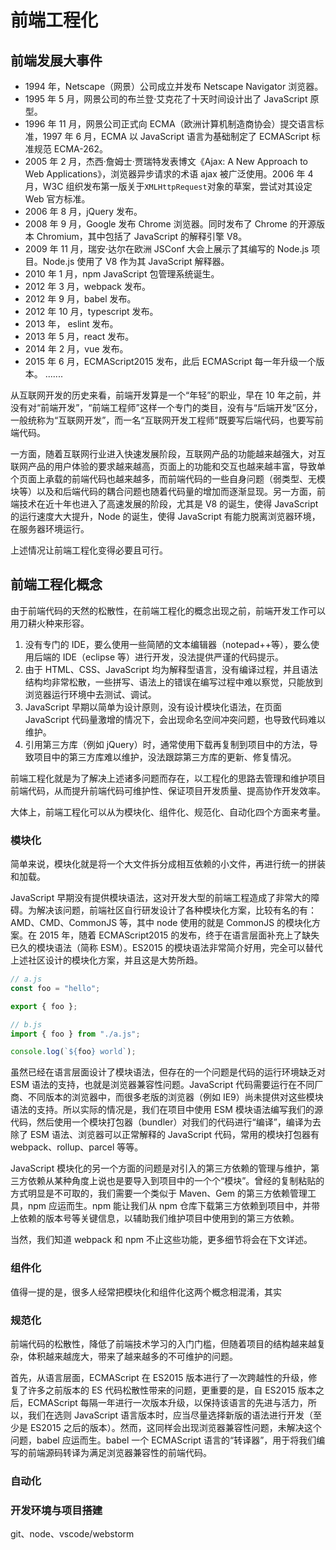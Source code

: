 # 前端工程化

## 前端发展大事件

- 1994 年，Netscape（网景）公司成立并发布 Netscape Navigator 浏览器。
- 1995 年 5 月，网景公司的布兰登·艾克花了十天时间设计出了 JavaScript 原型。
- 1996 年 11 月，网景公司正式向 ECMA（欧洲计算机制造商协会）提交语言标准，1997 年 6 月，ECMA 以 JavaScript 语言为基础制定了 ECMAScript 标准规范 ECMA-262。
- 2005 年 2 月，杰西·詹姆士·贾瑞特发表博文《Ajax: A New Approach to Web Applications》，浏览器异步请求的术语 ajax 被广泛使用。2006 年 4 月，W3C 组织发布第一版关于`XMLHttpRequest`对象的草案，尝试对其设定 Web 官方标准。
- 2006 年 8 月，jQuery 发布。
- 2008 年 9 月，Google 发布 Chrome 浏览器。同时发布了 Chrome 的开源版本 Chromium，其中包括了 JavaScript 的解释引擎 V8。
- 2009 年 11 月，瑞安·达尔在欧洲 JSConf 大会上展示了其编写的 Node.js 项目。Node.js 使用了 V8 作为其 JavaScript 解释器。
- 2010 年 1 月，npm JavaScript 包管理系统诞生。
- 2012 年 3 月，webpack 发布。
- 2012 年 9 月，babel 发布。
- 2012 年 10 月，typescript 发布。
- 2013 年， eslint 发布。
- 2013 年 5 月，react 发布。
- 2014 年 2 月，vue 发布。
- 2015 年 6 月，ECMAScript2015 发布，此后 ECMAScript 每一年升级一个版本。
  .......

从互联网开发的历史来看，前端开发算是一个“年轻”的职业，早在 10 年之前，并没有对“前端开发”，“前端工程师”这样一个专门的类目，没有与“后端开发”区分，一般统称为“互联网开发”，而一名“互联网开发工程师”既要写后端代码，也要写前端代码。

一方面，随着互联网行业进入快速发展阶段，互联网产品的功能越来越强大，对互联网产品的用户体验的要求越来越高，页面上的功能和交互也越来越丰富，导致单个页面上承载的前端代码也越来越多，而前端代码的一些自身问题（弱类型、无模块等）以及和后端代码的耦合问题也随着代码量的增加而逐渐显现。另一方面，前端技术在近十年也进入了高速发展的阶段，尤其是 V8 的诞生，使得 JavaScript 的运行速度大大提升，Node 的诞生，使得 JavaScript 有能力脱离浏览器环境，在服务器环境运行。

上述情况让前端工程化变得必要且可行。

## 前端工程化概念

由于前端代码的天然的松散性，在前端工程化的概念出现之前，前端开发工作可以用刀耕火种来形容。

1. 没有专门的 IDE，要么使用一些简陋的文本编辑器（notepad++等），要么使用后端的 IDE（eclipse 等）进行开发，没法提供严谨的代码提示。
2. 由于 HTML、CSS、JavaScript 均为解释型语言，没有编译过程，并且语法结构均非常松散，一些拼写、语法上的错误在编写过程中难以察觉，只能放到浏览器运行环境中去测试、调试。
3. JavaScript 早期以简单为设计原则，没有设计模块化语法，在页面 JavaScript 代码量激增的情况下，会出现命名空间冲突问题，也导致代码难以维护。
4. 引用第三方库（例如 jQuery）时，通常使用下载再复制到项目中的方法，导致项目中的第三方库难以维护，没法跟踪第三方库的更新、修复情况。

前端工程化就是为了解决上述诸多问题而存在，以工程化的思路去管理和维护项目前端代码，从而提升前端代码可维护性、保证项目开发质量、提高协作开发效率。

大体上，前端工程化可以从为模块化、组件化、规范化、自动化四个方面来考量。

### 模块化

简单来说，模块化就是将一个大文件拆分成相互依赖的小文件，再进行统一的拼装和加载。

JavaScript 早期没有提供模块语法，这对开发大型的前端工程造成了非常大的障碍。为解决该问题，前端社区自行研发设计了各种模块化方案，比较有名的有：AMD、CMD、CommonJS 等，其中 node 使用的就是 CommonJS 的模块化方案。在 2015 年，随着 ECMAScript2015 的发布，终于在语言层面补充上了缺失已久的模块语法（简称 ESM）。ES2015 的模块语法非常简介好用，完全可以替代上述社区设计的模块化方案，并且这是大势所趋。

```javascript
// a.js
const foo = "hello";

export { foo };
```

```javascript
// b.js
import { foo } from "./a.js";

console.log(`${foo} world`);
```

虽然已经在语言层面设计了模块语法，但存在的一个问题是代码的运行环境缺乏对 ESM 语法的支持，也就是浏览器兼容性问题。JavaScript 代码需要运行在不同厂商、不同版本的浏览器中，而很多老版的浏览器（例如 IE9）尚未提供对这些模块语法的支持。所以实际的情况是，我们在项目中使用 ESM 模块语法编写我们的源代码，然后使用一个模块打包器（bundler）对我们的代码进行“编译”，编译为去除了 ESM 语法、浏览器可以正常解释的 JavaScript 代码，常用的模块打包器有 webpack、rollup、parcel 等等。

JavaScript 模块化的另一个方面的问题是对引入的第三方依赖的管理与维护，第三方依赖从某种角度上说也是要导入到项目中的一个个“模块”。曾经的复制粘贴的方式明显是不可取的，我们需要一个类似于 Maven、Gem 的第三方依赖管理工具，npm 应运而生。npm 能让我们从 npm 仓库下载第三方依赖到项目中，并带上依赖的版本号等关键信息，以辅助我们维护项目中使用到的第三方依赖。

当然，我们知道 webpack 和 npm 不止这些功能，更多细节将会在下文详述。

### 组件化

值得一提的是，很多人经常把模块化和组件化这两个概念相混淆，其实

### 规范化

前端代码的松散性，降低了前端技术学习的入门门槛，但随着项目的结构越来越复杂，体积越来越庞大，带来了越来越多的不可维护的问题。

首先，从语言层面，ECMAScript 在 ES2015 版本进行了一次跨越性的升级，修复了许多之前版本的 ES 代码松散性带来的问题，更重要的是，自 ES2015 版本之后，ECMAScript 每隔一年进行一次版本升级，以保持该语言的先进与活力，所以，我们在选则 JavaScript 语言版本时，应当尽量选择新版的语法进行开发（至少是 ES2015 之后的版本）。然而，这同样会出现浏览器兼容性问题，未解决这个问题，babel 应运而生。babel 一个 ECMAScript 语言的“转译器”，用于将我们编写的前端源码转译为满足浏览器兼容性的前端代码。

### 自动化

### 开发环境与项目搭建

git、node、vscode/webstorm
